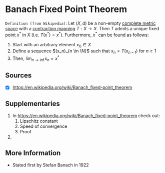 # Banach Fixed Point Theorem

`Definition (from Wikipedia)`: Let $(X, d)$ be a non-empty [complete metric space](./complete-metric-space.md) with a [contraction mapping](./contraction-mapping.md) $T: X \rightarrow X$. Then $T$ admits a unique fixed point $x^*$ in $X$ (i.e. $T(x^*)=x^*$). Furthermore, $x^*$ can be found as follows: 
1. Start with an arbitrary element $x_0 \in X$
2. Define a sequence $(x_n)_{n \in \N}$ such that $x_n = T(x_{n-1})$ for $n \geq 1$
3. Then, $\lim_{n\rightarrow \inf} x_n = x^*$


## Sources
- [x] https://en.wikipedia.org/wiki/Banach_fixed-point_theorem

## Supplementaries
1. In https://en.wikipedia.org/wiki/Banach_fixed-point_theorem check out:
   1. Lipschitz constant 
   2. Speed of convergence
   3. Proof
2. 

## More Information
- Stated first by Stefan Banach in 1922